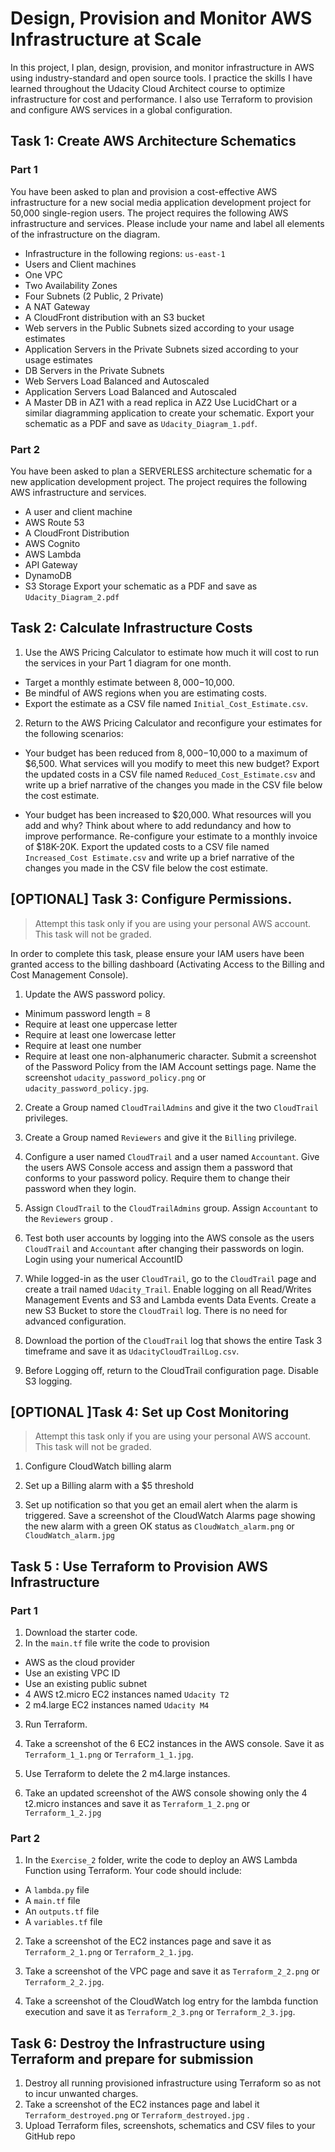 # Design, Provision and Monitor AWS Infrastructure at Scale
In this project, I plan, design, provision, and monitor infrastructure in AWS using industry-standard and open source tools. I practice the skills I have learned throughout the Udacity Cloud Architect course to optimize infrastructure for cost and performance. I also use Terraform to provision and configure AWS services in a global configuration.

## Task 1: Create AWS Architecture Schematics
### Part 1
You have been asked to plan and provision a cost-effective AWS infrastructure for a new social media application development project for 50,000 single-region users. The project requires the following AWS infrastructure and services. Please include your name and label all elements of the infrastructure on the diagram.

- Infrastructure in the following regions: `us-east-1`
- Users and Client machines
- One VPC
- Two Availability Zones
- Four Subnets (2 Public, 2 Private)
- A NAT Gateway
- A CloudFront distribution with an S3 bucket
- Web servers in the Public Subnets sized according to your usage estimates
- Application Servers in the Private Subnets sized according to your usage estimates
- DB Servers in the Private Subnets
- Web Servers Load Balanced and Autoscaled
- Application Servers Load Balanced and Autoscaled
- A Master DB in AZ1 with a read replica in AZ2
Use LucidChart or a similar diagramming application to create your schematic. Export your schematic as a PDF and save as `Udacity_Diagram_1.pdf`.

### Part 2
You have been asked to plan a SERVERLESS architecture schematic for a new application development project. The project requires the following AWS infrastructure and services.

- A user and client machine
- AWS Route 53
- A CloudFront Distribution
- AWS Cognito
- AWS Lambda
- API Gateway
- DynamoDB
- S3 Storage
Export your schematic as a PDF and save as `Udacity_Diagram_2.pdf`

## Task 2: Calculate Infrastructure Costs
1. Use the AWS Pricing Calculator to estimate how much it will cost to run the services in your Part 1 diagram for one month.
- Target a monthly estimate between $8,000-$10,000.
- Be mindful of AWS regions when you are estimating costs.
- Export the estimate as a CSV file named `Initial_Cost_Estimate.csv`.

2. Return to the AWS Pricing Calculator and reconfigure your estimates for the following scenarios:

- Your budget has been reduced from $8,000-$10,000 to a maximum of $6,500. What services will you modify to meet this new budget? Export the updated costs in a CSV file named `Reduced_Cost_Estimate.csv` and write up a brief narrative of the changes you made in the CSV file below the cost estimate.

- Your budget has been increased to $20,000. What resources will you add and why?
Think about where to add redundancy and how to improve performance. Re-configure your estimate to a monthly invoice of $18K-20K. Export the updated costs to a CSV file named `Increased_Cost Estimate.csv` and write up a brief narrative of the changes you made in the CSV file below the cost estimate.

## [OPTIONAL] Task 3: Configure Permissions.
> Attempt this task only if you are using your personal AWS account. This task will not be graded.

In order to complete this task, please ensure your IAM users have been granted access to the billing dashboard (Activating Access to the Billing and Cost Management Console).

1. Update the AWS password policy.

- Minimum password length = 8
- Require at least one uppercase letter
- Require at least one lowercase letter
- Require at least one number
- Require at least one non-alphanumeric character.
Submit a screenshot of the Password Policy from the IAM Account settings page. Name the screenshot `udacity_password_policy.png` or `udacity_password_policy.jpg`.

2. Create a Group named `CloudTrailAdmins` and give it the two `CloudTrail` privileges.

3. Create a Group named `Reviewers` and give it the `Billing` privilege.

4. Configure a user named `CloudTrail` and a user named `Accountant`. Give the users AWS Console access and assign them a password that conforms to your password policy. Require them to change their password when they login.

5. Assign `CloudTrail` to the `CloudTrailAdmins` group. Assign `Accountant` to the `Reviewers` group .

6. Test both user accounts by logging into the AWS console as the users `CloudTrail` and `Accountant` after changing their passwords on login. Login using your numerical AccountID

7. While logged-in as the user `CloudTrail`, go to the `CloudTrail` page and create a trail named `Udacity_Trail`. Enable logging on all Read/Writes Management Events and S3 and Lambda events Data Events. Create a new S3 Bucket to store the `CloudTrail` log. There is no need for advanced configuration.

8. Download the portion of the `CloudTrail` log that shows the entire Task 3 timeframe and save it as `UdacityCloudTrailLog.csv`.

9. Before Logging off, return to the CloudTrail configuration page. Disable S3 logging.

## [OPTIONAL ]Task 4: Set up Cost Monitoring
> Attempt this task only if you are using your personal AWS account. This task will not be graded.

1. Configure CloudWatch billing alarm

2. Set up a Billing alarm with a $5 threshold

3. Set up notification so that you get an email alert when the alarm is triggered.
Save a screenshot of the CloudWatch Alarms page showing the new alarm with a green OK status as `CloudWatch_alarm.png` or `CloudWatch_alarm.jpg`

## Task 5 : Use Terraform to Provision AWS Infrastructure
### Part 1
1. Download the starter code.
2. In the `main.tf` file write the code to provision
- AWS as the cloud provider
- Use an existing VPC ID
- Use an existing public subnet
- 4 AWS t2.micro EC2 instances named `Udacity T2`
- 2 m4.large EC2 instances named `Udacity M4`

3. Run Terraform.

4. Take a screenshot of the 6 EC2 instances in the AWS console. Save it as `Terraform_1_1.png` or `Terraform_1_1.jpg`.
5. Use Terraform to delete the 2 m4.large instances.
6. Take an updated screenshot of the AWS console showing only the 4 t2.micro instances and save it as `Terraform_1_2.png` or `Terraform_1_2.jpg`

### Part 2
1. In the `Exercise_2` folder, write the code to deploy an AWS Lambda Function using Terraform. Your code should include:
- A `lambda.py` file
- A `main.tf` file
- An `outputs.tf` file
- A `variables.tf` file

2. Take a screenshot of the EC2 instances page and save it as `Terraform_2_1.png` or `Terraform_2_1.jpg`.

3. Take a screenshot of the VPC page and save it as `Terraform_2_2.png` or `Terraform_2_2.jpg`.
4. Take a screenshot of the CloudWatch log entry for the lambda function execution and save it as `Terraform_2_3.png` or `Terraform_2_3.jpg`.


## Task 6: Destroy the Infrastructure using Terraform and prepare for submission
1. Destroy all running provisioned infrastructure using Terraform so as not to incur unwanted charges.
2. Take a screenshot of the EC2 instances page and label it `Terraform_destroyed.png` or `Terraform_destroyed.jpg` .
3. Upload Terraform files, screenshots, schematics and CSV files to your GitHub repo
